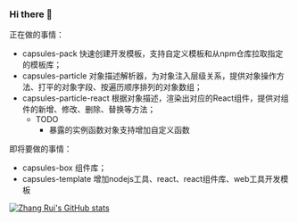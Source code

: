 ### Hi there 👋

正在做的事情：
- capsules-pack 快速创建开发模板，支持自定义模板和从npm仓库拉取指定的模板库；
- capsules-particle 对象描述解析器，为对象注入层级关系，提供对象操作方法、打平的对象字段、按遍历顺序排列的对象数组；
- capsules-particle-react 根据对象描述，渲染出对应的React组件，提供对组件的新增、修改、删除、替换等方法；
  - TODO
    - 暴露的实例函数对象支持增加自定义函数  

即将要做的事情：
- capsules-box 组件库；
- capsules-template 增加nodejs工具、react、react组件库、web工具开发模板

[![Zhang Rui's GitHub stats](https://github-readme-stats.vercel.app/api?username=zhangrui0517&show_icons=true&theme=radical)](https://github.com/anuraghazra/github-readme-stats)
